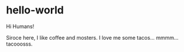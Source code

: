 # hello-world

Hi Humans!

Siroce here, I like coffee and mosters.
I love me some tacos... mmmm... tacooosss.
